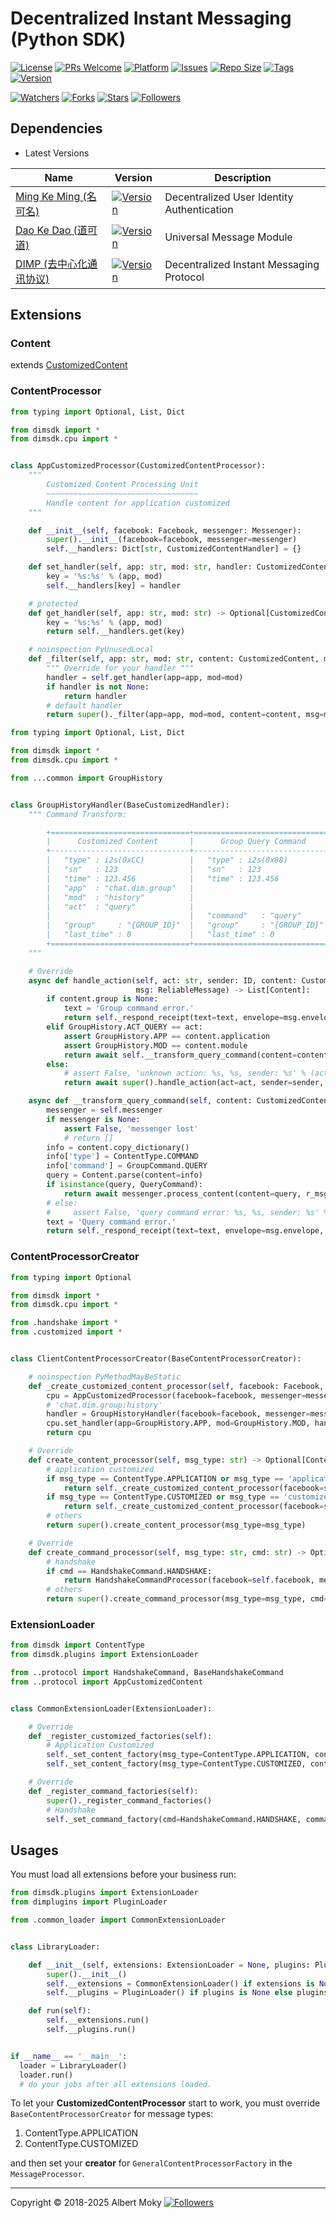 # Decentralized Instant Messaging (Python SDK)

[![License](https://img.shields.io/github/license/dimchat/sdk-py)](https://github.com/dimchat/sdk-py/blob/master/LICENSE)
[![PRs Welcome](https://img.shields.io/badge/PRs-welcome-brightgreen.svg)](https://github.com/dimchat/sdk-py/pulls)
[![Platform](https://img.shields.io/badge/Platform-Python%203-brightgreen.svg)](https://github.com/dimchat/sdk-py/wiki)
[![Issues](https://img.shields.io/github/issues/dimchat/sdk-py)](https://github.com/dimchat/sdk-py/issues)
[![Repo Size](https://img.shields.io/github/repo-size/dimchat/sdk-py)](https://github.com/dimchat/sdk-py/archive/refs/heads/main.zip)
[![Tags](https://img.shields.io/github/tag/dimchat/sdk-py)](https://github.com/dimchat/sdk-py/tags)
[![Version](https://img.shields.io/pypi/v/dimsdk)](https://pypi.org/project/dimsdk)

[![Watchers](https://img.shields.io/github/watchers/dimchat/sdk-py)](https://github.com/dimchat/sdk-py/watchers)
[![Forks](https://img.shields.io/github/forks/dimchat/sdk-py)](https://github.com/dimchat/sdk-py/forks)
[![Stars](https://img.shields.io/github/stars/dimchat/sdk-py)](https://github.com/dimchat/sdk-py/stargazers)
[![Followers](https://img.shields.io/github/followers/dimchat)](https://github.com/orgs/dimchat/followers)

## Dependencies

* Latest Versions

| Name | Version | Description |
|------|---------|-------------|
| [Ming Ke Ming (名可名)](https://github.com/dimchat/mkm-py) | [![Version](https://img.shields.io/pypi/v/mkm)](https://pypi.org/project/mkm) | Decentralized User Identity Authentication |
| [Dao Ke Dao (道可道)](https://github.com/dimchat/dkd-py) | [![Version](https://img.shields.io/pypi/v/dkd)](https://pypi.org/project/dkd) | Universal Message Module |
| [DIMP (去中心化通讯协议)](https://github.com/dimchat/core-py) | [![Version](https://img.shields.io/pypi/v/dimp)](https://pypi.org/project/dimp) | Decentralized Instant Messaging Protocol |

## Extensions

### Content

extends [CustomizedContent](https://github.com/dimchat/core-py#extends-content)

### ContentProcessor

```python
from typing import Optional, List, Dict

from dimsdk import *
from dimsdk.cpu import *


class AppCustomizedProcessor(CustomizedContentProcessor):
    """
        Customized Content Processing Unit
        ~~~~~~~~~~~~~~~~~~~~~~~~~~~~~~~~~~
        Handle content for application customized
    """

    def __init__(self, facebook: Facebook, messenger: Messenger):
        super().__init__(facebook=facebook, messenger=messenger)
        self.__handlers: Dict[str, CustomizedContentHandler] = {}

    def set_handler(self, app: str, mod: str, handler: CustomizedContentHandler):
        key = '%s:%s' % (app, mod)
        self.__handlers[key] = handler

    # protected
    def get_handler(self, app: str, mod: str) -> Optional[CustomizedContentHandler]:
        key = '%s:%s' % (app, mod)
        return self.__handlers.get(key)

    # noinspection PyUnusedLocal
    def _filter(self, app: str, mod: str, content: CustomizedContent, msg: ReliableMessage) -> CustomizedContentHandler:
        """ Override for your handler """
        handler = self.get_handler(app=app, mod=mod)
        if handler is not None:
            return handler
        # default handler
        return super()._filter(app=app, mod=mod, content=content, msg=msg)
```

```python
from typing import Optional, List, Dict

from dimsdk import *
from dimsdk.cpu import *

from ...common import GroupHistory


class GroupHistoryHandler(BaseCustomizedHandler):
    """ Command Transform:

        +===============================+===============================+
        |      Customized Content       |      Group Query Command      |
        +-------------------------------+-------------------------------+
        |   "type" : i2s(0xCC)          |   "type" : i2s(0x88)          |
        |   "sn"   : 123                |   "sn"   : 123                |
        |   "time" : 123.456            |   "time" : 123.456            |
        |   "app"  : "chat.dim.group"   |                               |
        |   "mod"  : "history"          |                               |
        |   "act"  : "query"            |                               |
        |                               |   "command"   : "query"       |
        |   "group"     : "{GROUP_ID}"  |   "group"     : "{GROUP_ID}"  |
        |   "last_time" : 0             |   "last_time" : 0             |
        +===============================+===============================+
    """

    # Override
    async def handle_action(self, act: str, sender: ID, content: CustomizedContent,
                            msg: ReliableMessage) -> List[Content]:
        if content.group is None:
            text = 'Group command error.'
            return self._respond_receipt(text=text, envelope=msg.envelope, content=content)
        elif GroupHistory.ACT_QUERY == act:
            assert GroupHistory.APP == content.application
            assert GroupHistory.MOD == content.module
            return await self.__transform_query_command(content=content, msg=msg)
        else:
            # assert False, 'unknown action: %s, %s, sender: %s' % (act, content, sender)
            return await super().handle_action(act=act, sender=sender, content=content, msg=msg)

    async def __transform_query_command(self, content: CustomizedContent, msg: ReliableMessage) -> List[Content]:
        messenger = self.messenger
        if messenger is None:
            assert False, 'messenger lost'
            # return []
        info = content.copy_dictionary()
        info['type'] = ContentType.COMMAND
        info['command'] = GroupCommand.QUERY
        query = Content.parse(content=info)
        if isinstance(query, QueryCommand):
            return await messenger.process_content(content=query, r_msg=msg)
        # else:
        #     assert False, 'query command error: %s, %s, sender: %s' % (query, content, sender)
        text = 'Query command error.'
        return self._respond_receipt(text=text, envelope=msg.envelope, content=content)
```

### ContentProcessorCreator

```python
from typing import Optional

from dimsdk import *
from dimsdk.cpu import *

from .handshake import *
from .customized import *


class ClientContentProcessorCreator(BaseContentProcessorCreator):

    # noinspection PyMethodMayBeStatic
    def _create_customized_content_processor(self, facebook: Facebook, messenger: Messenger) -> AppCustomizedProcessor:
        cpu = AppCustomizedProcessor(facebook=facebook, messenger=messenger)
        # 'chat.dim.group:history'
        handler = GroupHistoryHandler(facebook=facebook, messenger=messenger)
        cpu.set_handler(app=GroupHistory.APP, mod=GroupHistory.MOD, handler=handler)
        return cpu

    # Override
    def create_content_processor(self, msg_type: str) -> Optional[ContentProcessor]:
        # application customized
        if msg_type == ContentType.APPLICATION or msg_type == 'application':
            return self._create_customized_content_processor(facebook=self.facebook, messenger=self.messenger)
        if msg_type == ContentType.CUSTOMIZED or msg_type == 'customized':
            return self._create_customized_content_processor(facebook=self.facebook, messenger=self.messenger)
        # others
        return super().create_content_processor(msg_type=msg_type)

    # Override
    def create_command_processor(self, msg_type: str, cmd: str) -> Optional[ContentProcessor]:
        # handshake
        if cmd == HandshakeCommand.HANDSHAKE:
            return HandshakeCommandProcessor(facebook=self.facebook, messenger=self.messenger)
        # others
        return super().create_command_processor(msg_type=msg_type, cmd=cmd)
```

### ExtensionLoader

```python
from dimsdk import ContentType
from dimsdk.plugins import ExtensionLoader

from ..protocol import HandshakeCommand, BaseHandshakeCommand
from ..protocol import AppCustomizedContent


class CommonExtensionLoader(ExtensionLoader):

    # Override
    def _register_customized_factories(self):
        # Application Customized
        self._set_content_factory(msg_type=ContentType.APPLICATION, content_class=AppCustomizedContent)
        self._set_content_factory(msg_type=ContentType.CUSTOMIZED, content_class=AppCustomizedContent)

    # Override
    def _register_command_factories(self):
        super()._register_command_factories()
        # Handshake
        self._set_command_factory(cmd=HandshakeCommand.HANDSHAKE, command_class=BaseHandshakeCommand)
```

## Usages

You must load all extensions before your business run:

```python
from dimsdk.plugins import ExtensionLoader
from dimplugins import PluginLoader

from .common_loader import CommonExtensionLoader


class LibraryLoader:

    def __init__(self, extensions: ExtensionLoader = None, plugins: PluginLoader = None):
        super().__init__()
        self.__extensions = CommonExtensionLoader() if extensions is None else extensions
        self.__plugins = PluginLoader() if plugins is None else plugins

    def run(self):
        self.__extensions.run()
        self.__plugins.run()


if __name__ == '__main__':
  loader = LibraryLoader()
  loader.run()
  # do your jobs after all extensions loaded.
```

To let your **CustomizedContentProcessor** start to work,
you must override ```BaseContentProcessorCreator``` for message types:

1. ContentType.APPLICATION 
2. ContentType.CUSTOMIZED

and then set your **creator** for ```GeneralContentProcessorFactory``` in the ```MessageProcessor```.

----

Copyright &copy; 2018-2025 Albert Moky
[![Followers](https://img.shields.io/github/followers/moky)](https://github.com/moky?tab=followers)
